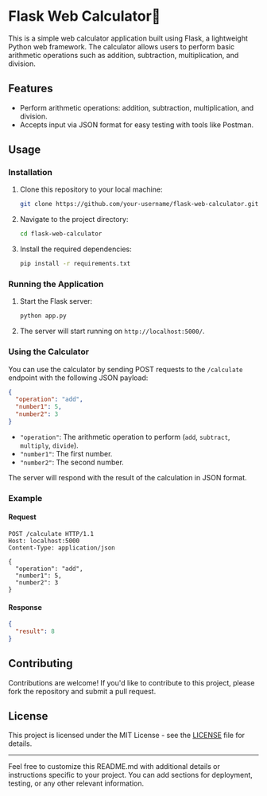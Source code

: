 # Flask Web Calculator🧮

This is a simple web calculator application built using Flask, a lightweight Python web framework. The calculator allows users to perform basic arithmetic operations such as addition, subtraction, multiplication, and division.

## Features

- Perform arithmetic operations: addition, subtraction, multiplication, and division.
- Accepts input via JSON format for easy testing with tools like Postman.

## Usage

### Installation

1. Clone this repository to your local machine:

   ```bash
   git clone https://github.com/your-username/flask-web-calculator.git
   ```

2. Navigate to the project directory:

   ```bash
   cd flask-web-calculator
   ```

3. Install the required dependencies:

   ```bash
   pip install -r requirements.txt
   ```

### Running the Application

1. Start the Flask server:

   ```bash
   python app.py
   ```

2. The server will start running on `http://localhost:5000/`.

### Using the Calculator

You can use the calculator by sending POST requests to the `/calculate` endpoint with the following JSON payload:

```json
{
  "operation": "add",
  "number1": 5,
  "number2": 3
}
```

- `"operation"`: The arithmetic operation to perform (`add`, `subtract`, `multiply`, `divide`).
- `"number1"`: The first number.
- `"number2"`: The second number.

The server will respond with the result of the calculation in JSON format.

### Example

#### Request

```http
POST /calculate HTTP/1.1
Host: localhost:5000
Content-Type: application/json

{
  "operation": "add",
  "number1": 5,
  "number2": 3
}
```

#### Response

```json
{
  "result": 8
}
```

## Contributing

Contributions are welcome! If you'd like to contribute to this project, please fork the repository and submit a pull request.

## License

This project is licensed under the MIT License - see the [LICENSE](LICENSE) file for details.

---

Feel free to customize this README.md with additional details or instructions specific to your project. You can add sections for deployment, testing, or any other relevant information.